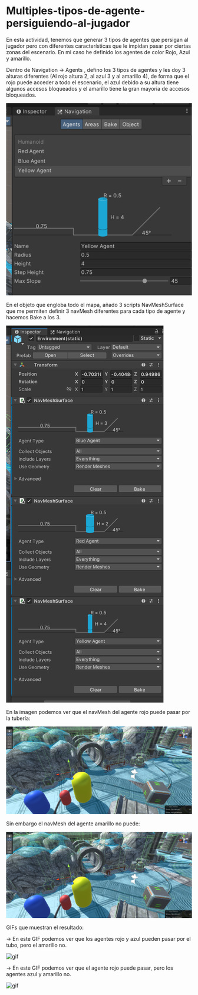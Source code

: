 # Multiples-tipos-de-agente-persiguiendo-al-jugador

En esta actividad, tenemos que generar 3 tipos de agentes que persigan al jugador pero con diferentes características que le impidan pasar por ciertas zonas del escenario. En mi caso he definido los agentes de color Rojo, Azul y amarillo.

Dentro de Navigation -> Agents , defino los 3 tipos de agentes y les doy 3 alturas diferentes (Al rojo altura 2, al azul 3 y al amarillo 4), de forma que el rojo puede acceder a todo el escenario, el azul debido a su altura tiene algunos accesos bloqueados y el amarillo tiene la gran mayoria de accesos bloqueados.

![img](./img/agent.PNG)

En el objeto que engloba todo el mapa, añado 3 scripts NavMeshSurface que me permiten definir 3 navMesh diferentes para cada tipo de agente y hacemos Bake a los 3.

![img](./img/surface.PNG)

En la imagen podemos ver que el navMesh del agente rojo puede pasar por la tubería:

![img](./img/redNavMesh.PNG)

Sin embargo el navMesh del agente amarillo no puede:

![img](./img/yellowNavMesh.PNG)

GIFs que muestran el resultado:

-> En este GIF podemos ver que los agentes rojo y azul pueden pasar por el tubo, pero el amarillo no.

![gif](./GIF/resultado1.gif)

-> En este GIF podemos ver que el agente rojo puede pasar, pero los agentes azul y amarillo no.

![gif](./GIF/resultado2.gif)
